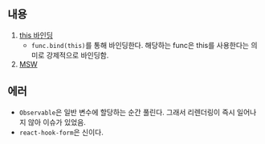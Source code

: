 ## 내용

1. [this 바인딩](https://haerang94.tistory.com/99)
   - `func.bind(this)`를 통해 바인딩한다. 해당하는 func은 this를 사용한다는 의미로 강제적으로 바인딩함.
2. [MSW](https://velog.io/@khy226/msw%EB%A1%9C-%EB%AA%A8%EC%9D%98-%EC%84%9C%EB%B2%84-%EB%A7%8C%EB%93%A4%EA%B8%B0)

## 에러

- `Observable`은 일반 변수에 할당하는 순간 풀린다. 그래서 리렌더링이 즉시 일어나지 않아 이슈가 있었음.
- `react-hook-form`은 신이다.
